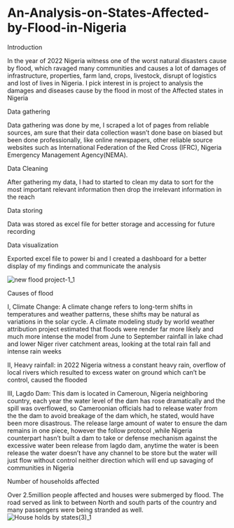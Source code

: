 # An-Analysis-on-States-Affected-by-Flood-in-Nigeria
Introduction

In the year of 2022 Nigeria witness one of the worst natural disasters cause by flood, which ravaged many communities and causes a lot of damages of infrastructure, properties, farm land, crops, livestock, disrupt of logistics and lost of lives in Nigeria.
I pick interest in is project to analysis the damages and diseases cause by the flood in most of the Affected states in Nigeria 

Data gathering

Data gathering was done by me, I scraped a lot of pages from reliable sources, am sure that their data collection wasn’t done base on biased but been done professionally, like online newspapers, other reliable source websites such as International Federation of the Red Cross (IFRC), Nigeria Emergency Management Agency(NEMA).

Data Cleaning

After gathering my data, I had to started to clean my data to sort for the most important relevant information then drop the irrelevant information in the reach

Data storing 

Data was stored as excel file for better storage and accessing for future recording

Data visualization 

Exported excel file to power bi and I created a dashboard for a better display of my findings and communicate the analysis

![new flood project-1_1](https://user-images.githubusercontent.com/116484191/209190215-ebd65fce-ad03-42fa-843a-d44fbb39beaa.jpg)

Causes of flood

I, Climate Change:
A climate change refers to long-term shifts in temperatures and weather patterns, these shifts may be natural as variations in the solar cycle.
  A climate modeling study by world weather attribution project estimated that floods were render far more likely and much more intense the model from June to September rainfall in lake chad and lower Niger river catchment areas, looking at the total rain fall and intense rain weeks

II, Heavy rainfall: 
in 2022 Nigeria witness a constant heavy rain, overflow of local rivers which resulted to excess water on ground which can’t be control, caused the flooded

III, Lagdo Dam: 
This dam is located in Cameroun, Nigeria neighboring country, each year the water level of the dam has rose dramatically and the spill was overflowed, so Cameroonian officials had to release water from the the dam to avoid breakage of the dam which, he stated, would have been more disastrous. The release large amount of water to ensure the dam remains in one piece, however the follow protocol ,while Nigeria counterpart hasn’t built a dam to take or defense mechanism against the excessive water been release from lagdo dam, anytime the water is been release the water doesn’t have any channel to be store but the water will just flow without control neither direction which will end up savaging of communities in Nigeria

Number of households affected

Over 2.5million people affected and houses were submerged by flood. The road served as link to between North and south parts of the country and many passengers were being stranded as well.
![House holds by states(3)_1](https://user-images.githubusercontent.com/116484191/209191375-1a6579a2-eafe-49d9-8a80-a8f02efe8e34.jpg)
